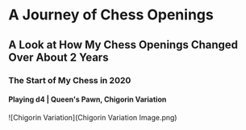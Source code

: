 # A Journey of Chess Openings
## A Look at How My Chess Openings Changed Over About 2 Years


### The Start of My Chess in 2020
#### Playing d4 | Queen's Pawn, Chigorin Variation

![Chigorin Variation](Chigorin Variation Image.png)
